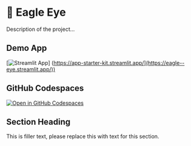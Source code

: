 # 🦅  Eagle Eye 


Description of the project...

## Demo App

[![Streamlit App]([https://static.streamlit.io/badges/streamlit_badge_black_white.svg)] (https://app-starter-kit.streamlit.app/](https://eagle--eye.streamlit.app/))
## GitHub Codespaces

[![Open in GitHub Codespaces](https://github.com/codespaces/badge.svg)](https://codespaces.new/streamlit/app-starter-kit?quickstart=1)

## Section Heading

This is filler text, please replace this with text for this section.

